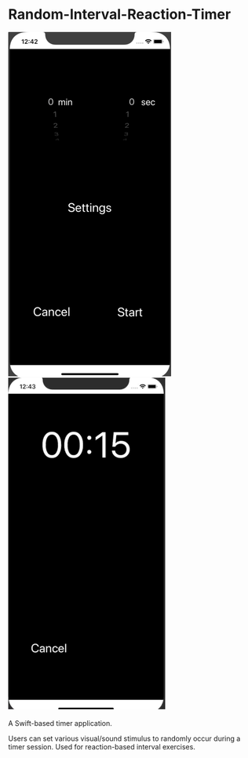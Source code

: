 # Random-Interval-Reaction-Timer

![](RIRTHomeScreen.png)
![](RIRT.gif) </br></br>
A Swift-based timer application.

Users can set various visual/sound stimulus to randomly occur during a timer session. Used for reaction-based interval exercises.  
